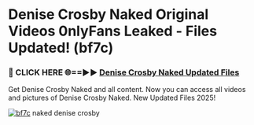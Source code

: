 # Denise Crosby Naked Original Videos 0nlyFans Leaked - Files Updated! (bf7c)

<h3>🔴 CLICK HERE 🌐==►► <a href="https://tinyurl.com/up5wt9bj" rel="nofollow">Denise Crosby Naked Updated Files</a></h3>

Get Denise Crosby Naked and all content. Now you can access all videos and pictures of Denise Crosby Naked. New Updated Files 2025!

[![bf7c](https://i.imgur.com/ABiUzMV.gif)](https://tinyurl.com/up5wt9bj)
naked denise crosby